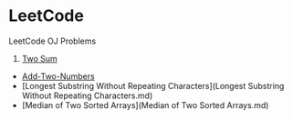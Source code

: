 # LeetCode
LeetCode OJ Problems

1. [Two Sum](Two-Sum.md)
- [Add-Two-Numbers](Add-Two-Numbers.md)
- [Longest Substring Without Repeating Characters](Longest Substring Without Repeating Characters.md)
- [Median of Two Sorted Arrays](Median of Two Sorted Arrays.md)
